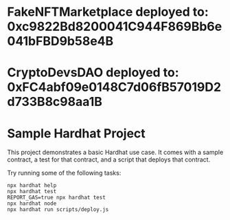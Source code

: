# FakeNFTMarketplace deployed to: 0xc9822Bd8200041C944F869Bb6e041bFBD9b58e4B

# CryptoDevsDAO deployed to: 0xFC4abf09e0148C7d06fB57019D2d733B8c98aa1B

# Sample Hardhat Project

This project demonstrates a basic Hardhat use case. It comes with a sample contract, a test for that contract, and a script that deploys that contract.

Try running some of the following tasks:

```shell
npx hardhat help
npx hardhat test
REPORT_GAS=true npx hardhat test
npx hardhat node
npx hardhat run scripts/deploy.js
```
